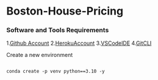 # Boston-House-Pricing

### Software and Tools Requirements


1.[Github Account](https://github.com)
2.[HerokuAccount](https//heroku.com)
3.[VSCodeIDE](https://code.visualstudio.com/)
4.[GitCLI](https;//git-scm.com/book/en/v2/Getting-Started-The-Command-Line)

Create a new environment


```

conda create -p venv python==3.10 -y
```